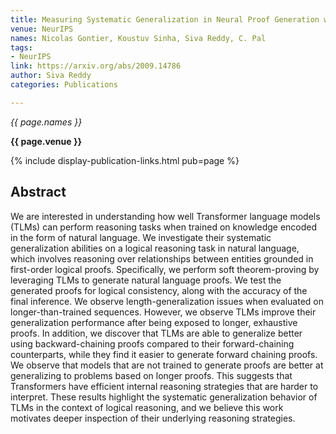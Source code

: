 ```yaml
---
title: Measuring Systematic Generalization in Neural Proof Generation with Transformers
venue: NeurIPS
names: Nicolas Gontier, Koustuv Sinha, Siva Reddy, C. Pal
tags:
- NeurIPS
link: https://arxiv.org/abs/2009.14786
author: Siva Reddy
categories: Publications

---
```


*{{ page.names }}*

**{{ page.venue }}**

{% include display-publication-links.html pub=page %}

## Abstract

We are interested in understanding how well Transformer language models (TLMs) can perform reasoning tasks when trained on knowledge encoded in the form of natural language. We investigate their systematic generalization abilities on a logical reasoning task in natural language, which involves reasoning over relationships between entities grounded in first-order logical proofs. Specifically, we perform soft theorem-proving by leveraging TLMs to generate natural language proofs. We test the generated proofs for logical consistency, along with the accuracy of the final inference. We observe length-generalization issues when evaluated on longer-than-trained sequences. However, we observe TLMs improve their generalization performance after being exposed to longer, exhaustive proofs. In addition, we discover that TLMs are able to generalize better using backward-chaining proofs compared to their forward-chaining counterparts, while they find it easier to generate forward chaining proofs. We observe that models that are not trained to generate proofs are better at generalizing to problems based on longer proofs. This suggests that Transformers have efficient internal reasoning strategies that are harder to interpret. These results highlight the systematic generalization behavior of TLMs in the context of logical reasoning, and we believe this work motivates deeper inspection of their underlying reasoning strategies.
